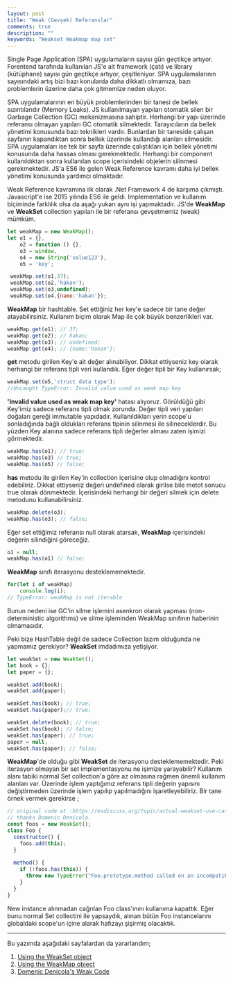 ```yaml
---
layout: post
title: "Weak (Gevşek) Referanslar"
comments: true
description: ""
keywords: "Weakset Weakmap map set"
---
```


Single Page Application (SPA) uygulamaların sayısı gün geçtikçe artıyor. Forentend tarafında kullanılan JS'e ait framework (çatı) ve library (kütüphane) sayısı gün geçtikçe artıyor, çeşitleniyor. SPA uygulamalarının sayısındaki artış bizi bazı konularda daha dikkatlı olmamıza, bazı problemlerin üzerine daha çok gitmemize neden oluyor.  

SPA uygulamalarının en büyük problemlerinden bir tanesi de bellek sızıntılarıdır (Memory Leaks).  JS kullanılmayan yapıları otomatik silen bir Garbage Collection (GC) mekanizmasına sahiptir. Herhangi bir yapı üzerinde referansı olmayan yapıları GC otomatik silmektedir. Tarayıcıların da bellek yönetimi konusunda bazı teknikleri vardır. Bunlardan bir taneside çalışan sayfanın kapandıktan sonra bellek üzerinde kullandığı alanları silmesidir. SPA uygulamaları ise tek bir sayfa üzerinde çalıştıkları için bellek yönetimi konusunda daha hassas olması gerekmektedir. Herhangi bir component kullanıldıktan sonra kullanılan scope içerisindeki objelerin silinmesi gerekmektedir. JS'a ES6 ile gelen Weak Reference kavramı daha iyi bellek yönetimi konusunda yardımcı olmaktadır.

Weak Reference kavramına ilk olarak .Net Framework 4 de karşıma çıkmıştı. Javascript'e ise 2015 yılında ES6 ile geldi. Implementation ve kullanım biçiminde farklılık olsa da aşağı yukarı aynı işi yapmaktadır. JS'de **WeakMap** ve **WeakSet** collection yapıları ile bir referansı gevşetmemiz (weak) mümküm.

```js
let weakMap = new WeakMap();
let o1 = {},
    o2 = function () {},
    o3 = window,
    o4 = new String('value123'),
    o5 = 'key';

 weakMap.set(o1,37);
 weakMap.set(o2,'hakan');
 weakMap.set(o3,undefined);
 weakMap.set(o4,{name:'hakan'});
```

**WeakMap** bir hashtable. Set ettiğiniz her key'e sadece bir tane değer atayabilirsiniz. Kullanım biçim olarak Map ile çok büyük benzerlikleri var.

```js
weakMap.get(o1); // 37;
weakMap.get(o2); // hakan;
weakMap.get(o3); // undefined;
weakMap.get(o4); // {name:'hakan'};
```

**get** metodu girilen Key'e ait değer alınabiliyor. Dikkat ettiyseniz key olarak herhangi bir  referans tipli veri kullandık. Eğer değer tipli bir Key kullanırsak;

```js
weakMap.set(o5,'struct data type');
//Uncaught TypeError: Invalid value used as weak map key
```

__'Invalid value used as weak map key'__ hatası alıyoruz. Görüldüğü gibi Key'imiz sadece referans tipli olmak zorunda. Değer tipli veri yapıları doğaları gereği immutable yapıdadır. Kullanıldıkları yerin scope'u sonladığında bağlı oldukları referans tipinin silinmesi ile silineceklerdir. Bu yüzden Key alanına sadece referans tipli değerler alması zaten işimizi görmektedir.

```js
weakMap.has(o1); // true;
weakMap.has(o3) // true;
weakMap.has(o5) // false;
```

**has** metodu ile girilen Key'in collection içerisine olup olmadığını kontrol edebiliriz. Dikkat ettiyseniz değeri undefined olarak girilse bile metot sonucu true olarak dönmektedir. İçerisindeki herhangi bir değeri silmek için delete metodunu kullanabilirsiniz.

```js
weakMap.delete(o3);
weakMap.has(o3); // false;
```

Eğer set ettiğimiz referansı null olarak atarsak, **WeakMap** içerisindeki değerin silindiğini göreceğiz.

```js
o1 = null;
weakMap.has(o1) // false;
```

**WeakMap** sınıfı iterasyonu desteklememektedir.

```js
for(let i of weakMap)
    console.log(i);
// TypeError: weakMap is not iterable
```

Bunun nedeni ise GC'in silme işlemini asenkron olarak yapması (non-deterministic algorithms) ve silme işleminden WeakMap sınıfının haberinin olmamasıdır.

Peki bize HashTable değil de sadece Collection lazım olduğunda ne yapmamız gerekiyor? **WeakSet** imdadımıza yetişiyor.

```js
let weakSet = new WeakSet();
let book = {};
let paper = {};

weakSet.add(book);
weakSet.add(paper);

weakSet.has(book); // true;
weakSet.has(paper);// true;

weakSet.delete(book); // true;
weakSet.has(book); // false;
weakSet.has(paper); // true;
paper = null; 
weakSet.has(paper); // false;
```

**WeakMap**'de olduğu gibi **WeakSet** de iterasyonu desteklememektedir. Peki iterasyon olmayan bir set implementasyonu ne işimize yarayabilir? Kullanım alanı tabiki normal Set collection'a göre az olmasına rağmen önemli kullanım alanları var. Üzerinde işlem yaptığımız referans tipli değerin yapısını değiştirmeden üzerinde işlem yapılıp yapılmadığını işaretleyebiliriz. Bir tane örnek vermek gerekirse ;

```js
// original code at :https://esdiscuss.org/topic/actual-weakset-use-cases#content-1
// thanks Domenic Denicola.
const foos = new WeakSet();
class Foo {
  constructor() {
    foos.add(this);
  }
  
  method() {
    if (!foos.has(this)) {
      throw new TypeError("Foo.prototype.method called on an incompatible object!");
    }
  }
}
```

New instance alınmadan cağrılan Foo class'ınını kullanıma kapattık. Eğer bunu normal Set collectini ile yapsaydık, alınan bütün Foo instancelarını globaldaki scope'un içine alarak hafızayı şişirmiş olacaktık.

---

Bu yazımda aşağıdaki sayfalardan da yararlandım;
1. [Using the WeakSet object](https://developer.mozilla.org/tr/docs/Web/JavaScript/Reference/Global_Objects/WeakSet)
2. [Using the WeakMap object](https://developer.mozilla.org/en-US/docs/Web/JavaScript/Reference/Global_Objects/WeakMap)
3. [Domenic Denicola's Weak Code](https://esdiscuss.org/topic/actual-weakset-use-cases#content-1)